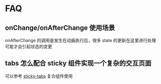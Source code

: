 # FAQ

## onChange/onAfterChange 使用场景

onAfterChange 的调用是发生在动画执行后，很多 state 的更新在这里进行处理可能才会引起状态的变更

## tabs 怎么配合 sticky 组件实现一个复杂的交互页面

可以参考 [sticky-tabs](/#/components/sticky-tabs) 复合组件使用
